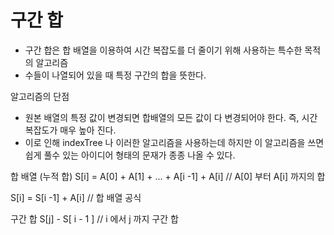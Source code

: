 
# 구간 합 
- 구간 합은 합 배열을 이용하여 시간 복잡도를 더 줄이기 위해 사용하는 특수한 목적의 알고리즘 
- 수들이 나열되어 있을 때 특정 구간의 합을 뜻한다. 

알고리즘의 단점 
- 원본 배열의 특정 값이 변경되면 합배열의 모든 값이 다 변경되어야 한다. 즉, 시간복잡도가 매우 높아 진다. 
- 이로 인해 indexTree 나 이러한 알고리즘을 사용하는데 하지만 이 알고리즘을 쓰면 쉽게 풀수 있는 아이디어 형태의 문재가 종종 나올 수 있다.

합 배열 (누적 합) 
S\[i] = A\[0] + A\[1] + ... + A\[i -1] + A\[i] // A\[0] 부터 A\[i] 까지의 합

S\[i] = S\[i -1] + A\[i]   // 합 배열 공식 

구간 합 
S\[j] - S\[ i - 1 ]     // i 에서 j 까지 구간 합 







